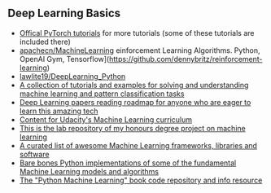 
## Deep Learning Basics

- [Offical PyTorch tutorials](http://pytorch.org/tutorials/) for more tutorials (some of these tutorials are included there)
- [apachecn/MachineLearning](https://github.com/apachecn/MachineLearning)
einforcement Learning Algorithms. Python, OpenAI Gym, Tensorflow](https://github.com/dennybritz/reinforcement-learning)
- [lawlite19/DeepLearning_Python](https://github.com/lawlite19/DeepLearning_Python)
- [A collection of tutorials and examples for solving and understanding machine learning and pattern classification tasks](https://github.com/rasbt/pattern_classification)
- [Deep Learning papers reading roadmap for anyone who are eager to learn this amazing tech](https://github.com/songrotek/Deep-Learning-Papers-Reading-Roadmap)
- [Content for Udacity's Machine Learning curriculum](https://github.com/udacity/machine-learning)
- [This is the lab repository of my honours degree project on machine learning](https://github.com/ShokuninSan/machine-learning)
- [A curated list of awesome Machine Learning frameworks, libraries and software](https://github.com/josephmisiti/awesome-machine-learning)
- [Bare bones Python implementations of some of the fundamental Machine Learning models and algorithms](https://github.com/eriklindernoren/ML-From-Scratch)
- [The "Python Machine Learning" book code repository and info resource](https://github.com/rasbt/python-machine-learning-book)

